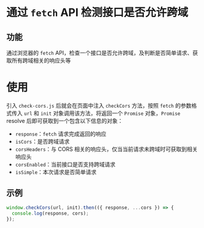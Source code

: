 # 通过 `fetch` API 检测接口是否允许跨域

## 功能

通过浏览器的 `fetch` API，检查一个接口是否允许跨域，及判断是否简单请求、获取所有跨域相关的响应头等

# 使用

引入 `check-cors.js` 后就会在页面中注入 `checkCors` 方法，按照 `fetch` 的参数格式传入 `url` 和 `init` 对象调用该方法，将返回一个 `Promise` 对象，`Promise` resolve 后即可获取到一个包含以下信息的对象：

- `response`：`fetch` 请求完成返回的响应
- `isCors`：是否跨域请求
- `corsHeaders`：与 CORS 相关的响应头，仅当当前请求未跨域时可获取到相关响应头
- `corsEnabled`：当前接口是否支持跨域请求
- `isSimple`：本次请求是否简单请求

## 示例

```javascript
window.checkCors(url, init).then(({ response, ...cors }) => {
  console.log(response, cors);
});
```
